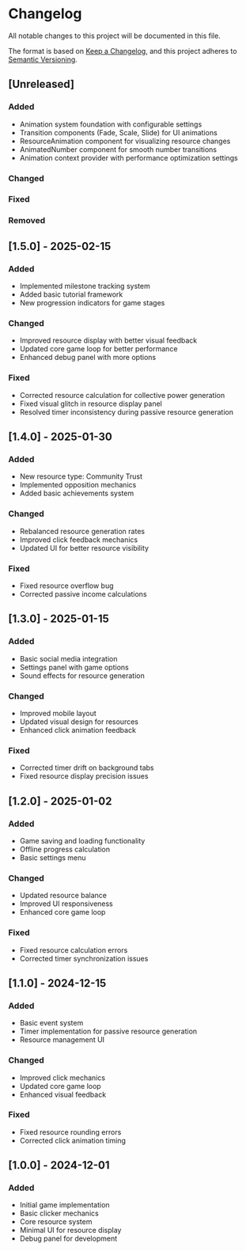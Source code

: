 # Changelog

All notable changes to this project will be documented in this file.

The format is based on [Keep a Changelog](https://keepachangelog.com/en/1.0.0/),
and this project adheres to [Semantic Versioning](https://semver.org/spec/v2.0.0.html).

## [Unreleased]

### Added
- Animation system foundation with configurable settings
- Transition components (Fade, Scale, Slide) for UI animations
- ResourceAnimation component for visualizing resource changes
- AnimatedNumber component for smooth number transitions
- Animation context provider with performance optimization settings

### Changed

### Fixed

### Removed

## [1.5.0] - 2025-02-15

### Added
- Implemented milestone tracking system
- Added basic tutorial framework
- New progression indicators for game stages

### Changed
- Improved resource display with better visual feedback
- Updated core game loop for better performance
- Enhanced debug panel with more options

### Fixed
- Corrected resource calculation for collective power generation
- Fixed visual glitch in resource display panel
- Resolved timer inconsistency during passive resource generation

## [1.4.0] - 2025-01-30

### Added
- New resource type: Community Trust
- Implemented opposition mechanics
- Added basic achievements system

### Changed
- Rebalanced resource generation rates
- Improved click feedback mechanics
- Updated UI for better resource visibility

### Fixed
- Fixed resource overflow bug
- Corrected passive income calculations

## [1.3.0] - 2025-01-15

### Added
- Basic social media integration
- Settings panel with game options
- Sound effects for resource generation

### Changed
- Improved mobile layout
- Updated visual design for resources
- Enhanced click animation feedback

### Fixed
- Corrected timer drift on background tabs
- Fixed resource display precision issues

## [1.2.0] - 2025-01-02

### Added
- Game saving and loading functionality
- Offline progress calculation
- Basic settings menu

### Changed
- Updated resource balance
- Improved UI responsiveness
- Enhanced core game loop

### Fixed
- Fixed resource calculation errors
- Corrected timer synchronization issues

## [1.1.0] - 2024-12-15

### Added
- Basic event system
- Timer implementation for passive resource generation
- Resource management UI

### Changed
- Improved click mechanics
- Updated core game loop
- Enhanced visual feedback

### Fixed
- Fixed resource rounding errors
- Corrected click animation timing

## [1.0.0] - 2024-12-01

### Added
- Initial game implementation
- Basic clicker mechanics
- Core resource system
- Minimal UI for resource display
- Debug panel for development